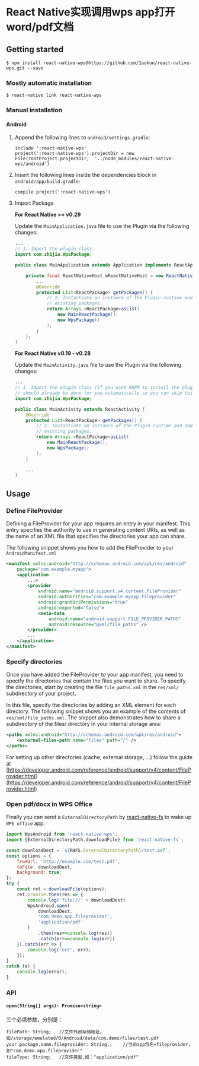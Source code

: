 # React Native实现调用wps app打开word/pdf文档


## Getting started

`$ npm install react-native-wps@https://github.com/1uokun/react-native-wps.git --save`

### Mostly automatic installation

`$ react-native link react-native-wps`

### Manual installation


#### Android

1. Append the following lines to `android/settings.gradle`:

  	```
  	include ':react-native-wps'
  	project(':react-native-wps').projectDir = new File(rootProject.projectDir, 	'../node_modules/react-native-wps/android')
  	```
2. Insert the following lines inside the dependencies block in `android/app/build.gradle`:
    
  	```
    compile project(':react-native-wps')
  	```
3. Import Package
  
    **For React Native >= v0.29**
  
    Update the `MainApplication.java` file to use the Plugin via the following changes:
    
    ```java
    ...
    // 1. Import the plugin class.
   import com.zhijia.WpsPackage;
    
    public class MainApplication extends Application implements ReactApplication {
    
        private final ReactNativeHost mReactNativeHost = new ReactNativeHost(this) {
            ...   
            @Override
            protected List<ReactPackage> getPackages() {
                // 2. Instantiate an instance of the Plugin runtime and add it to the list of
                // existing packages.
                return Arrays.<ReactPackage>asList(
                    new MainReactPackage(),
                    new WpsPackage()
                );
            }
        };
    }
    ```
    
    **For React Native v0.19 - v0.28**
  
    Update the `MainActivity.java` file to use the Plugin via the following changes:
    
    ```java
    ...
    // 1. Import the plugin class (if you used RNPM to install the plugin, this
    // should already be done for you automatically so you can skip this step).
    import com.zhijia.WpsPackage;
    
    public class MainActivity extends ReactActivity {    
        @Override
        protected List<ReactPackage> getPackages() {
            // 2. Instantiate an instance of the Plugin runtime and add it to the list of
            // existing packages.
            return Arrays.<ReactPackage>asList(
                new MainReactPackage(),
                new WpsPackage()
            );
        }
    
        ...
    }
    ```


## Usage

### Define FileProvider

Defining a FileProvider for your app requires an entry in your manifest. 
This entry specifies the authority to use in generating content URIs, as 
well as the name of an XML file that specifies the directories your app can share.

The following snippet shows you how to add the FileProvider to your `AndroidManifest.xml`

```xml
<manifest xmlns:android="http://schemas.android.com/apk/res/android"
    package="com.example.myapp">
    <application
        ...>
        <provider
            android:name="android.support.v4.content.FileProvider"
            android:authorities="com.example.myapp.fileprovider"
            android:grantUriPermissions="true"
            android:exported="false">
            <meta-data
                android:name="android.support.FILE_PROVIDER_PATHS"
                android:resource="@xml/file_paths" />
        </provider>
        ...
    </application>
</manifest>
```
### Specify directories

Once you have added the FileProvider to your app manifest, you need to specify the 
directories that contain the files you want to share. To specify the directories, 
start by creating the file `file_paths.xml` in the `res/xml/` subdirectory of your project.
 
In this file, specify the directories by adding an XML element for each directory. 
The following snippet shows you an example of the contents of `res/xml/file_paths.xml`. 
The snippet also demonstrates how to share a subdirectory of the files/ directory 
in your internal storage area:

```xml
<paths xmlns:android="http://schemas.android.com/apk/res/android">
    <external-files-path name="files" path="/" />
</paths>
```

For setting up other directories (cache, external storage, ...) follow the guide at 
[https://developer.android.com/reference/android/support/v4/content/FileProvider.html](https://developer.android.com/reference/android/support/v4/content/FileProvider.html) 


### Open pdf/docx in WPS Office

Finally you can send a `ExternalDirectoryPath` by [react-native-fs](https://github.com/itinance/react-native-fs) to wake up `WPS office` app. 

```javascript
import WpsAndroid from 'react-native-wps';
import {ExternalDirectoryPath,downloadFile} from 'react-native-fs';

const downloadDest = `${RNFS.ExternalDirectoryPath}/test.pdf`;
const options = {
    fromUrl: 'http://example.com/test.pdf',
    toFile: downloadDest,
    background: true,
};
try {
    const ret = downloadFile(options);
    ret.promise.then(res => {
        console.log('file://' + downloadDest)
        WpsAndroid.open(
            downloadDest,
            'com.demo.app.fileprovider',
            'application/pdf'
        )
            .then(res=>console.log(res))
            .catch(err=>console.log(err))
    }).catch(err => {
        console.log('err', err);
    });
}
catch (e) {
    console.log(error);
}
```

### API

#### `open(String[] args): Promise<string>`
三个必填参数，分别是：
```
filePath: String;   //文件外部存储地址，如/storage/emulated/0/Android/data/com.demo/files/test.pdf
your.package.name.fileprovider: String,;    //当前app包名+fileprovider，如"com.demo.app.fileprovider"
fileType: String;   //文件类型,如："application/pdf"
```
